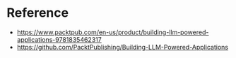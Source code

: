 # Reference
- https://www.packtpub.com/en-us/product/building-llm-powered-applications-9781835462317
- https://github.com/PacktPublishing/Building-LLM-Powered-Applications

